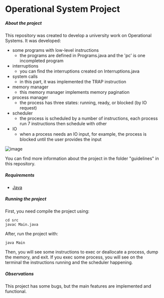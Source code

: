 # Operational System Project #

##### About the project

This repository was created to develop a university work on Operational Systems. 
It was developed: 
- some programs with low-level instructions
    - the programs are defined in Programs.java and the 'pc' is one incompleted program
- interruptions
    - you can find the interruptions created on Interruptions.java
- system calls
    - in this part, it was implemented the TRAP instruction
- memory manager
    - this memory manager implements memory pagination 
- process manager
    - the process has three states: running, ready, or blocked (by IO request)
- scheduler
    - the process is scheduled by a number of instructions, each process run 7 instructions then schedule with other 
- IO
    - when a process needs an IO input, for example, the process is blocked until the user provides the input

![image](https://user-images.githubusercontent.com/50406261/176444423-c993cf71-9f40-401e-88d4-f6613dc6bae4.png)

You can find more information about the project in the folder "guidelines" in this repository. 

##### Requirements
* [Java](https://www.oracle.com/java/technologies/downloads/)

##### Running the project

First, you need compile the project using:

```
cd src
javac Main.java
```

After, run the project with: 

`java Main`

Then, you will see some instructions to exec or deallocate a process, dump the memory, and exit. If you exec some process, you will see on the terminal the instructions running and the scheduler happening.

##### Observations
This project has some bugs, but the main features are implemented and functional.

